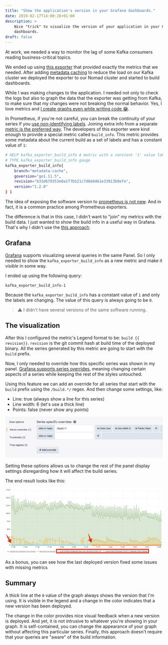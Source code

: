 ```yaml
---
title: "Show the application's version in your Grafana dashboards."
date: 2019-02-17T14:00:28+01:00
description: >
    Nice "trick" to visualize the version of your application in your Grafana
    dashboards.
draft: false
---
```


At work, we needed a way to monitor the lag of some Kafka consumers reading
business-critical topics.

We ended up using [this exporter](https://github.com/danielqsj/kafka_exporter/)
that provided exactly the metrics that we needed. After adding [metadata caching](https://github.com/danielqsj/kafka_exporter/pull/75) 
to reduce the load on our Kafka cluster we deployed the exporter to our Nomad
cluster and started to build dashboards.

While I was making changes to the application. I needed not only to check the
logs but also to graph the data that the exporter was getting from Kafka, to
make sure that my changes were not breaking the normal behavior. Yes,
I love metrics and [I create graphs even while writing code 😂](http://jorgelbg.github.io/posts/logs-metrics-for-small-data/).

In Prometheus, if you're not careful, you can break the continuity of your series if
you [use non-identifying labels](https://promcon.io/2017-munich/slides/best-practices-and-beastly-pitfalls.pdf).
Joining extra info from a separate [metric is the preferred way](https://www.robustperception.io/how-to-have-labels-for-machine-roles). 
The developers of this exporter were kind enough to provide a special metric called
`build_info`. This metric provides some metadata about the current build as a set
of labels and has a constant value of `1`:

```sh
# HELP kafka_exporter_build_info A metric with a constant '1' value labeled by version, revision, branch, and goversion from which kafka_exporter was built.
# TYPE kafka_exporter_build_info gauge
kafka_exporter_build_info{
    branch="metadata-cache",
    goversion="go1.11.5",
    revision="b33d679353e0a1f7b521c7d6d4461e33913b9efe",
    version="1.2.0"
} 1
```

The idea of exposing the software version to [prometheus is not new](https://www.robustperception.io/exposing-the-software-version-to-prometheus).
And in fact, it is a common practice among Prometheus exporters.

The difference is that in this case, I didn't want to "join" my metrics with the
build data. I just wanted to show the build info in a useful way in Grafana.
That's why I didn't use the [this approach](https://www.robustperception.io/exposing-the-software-version-to-prometheus).

## Grafana

[Grafana](https://grafana.com/) supports visualizing several queries in the
same Panel. So I only needed to show the `kafka_exporter_build_info` as a new
metric and make it *visible* in some way.

I ended up using the following query:

```
kafka_exporter_build_info-1
```

Because the `kafka_exporter_build_info` has a constant value of `1` and only
the labels are changing. The value of this query is always going to be `0`.

> ⚠️ I didn't have several versions of the same software
> running.

## The visualization

After this I configured the metric's Legend format to be: `build {{ revision}}`. 
`revision` is the git commit hash at build time of the deployed binary.
All the series generated by this metric are going to start with the `build`
prefix.

Now, I only needed to override how this specific series was shown in my panel.
[Grafana supports series overrides](http://docs.grafana.org/v5.3/features/panels/graph/#series-overrides),
meaning changing certain aspects of a series while keeping the rest of the
styles untouched.

Using this feature we can add an override for all series that start with the
`build` prefix using the `/build.*/` regex. And then change some settings,
like:

* Line: true (always show a line for this series) 
* Line width: 6 (let's use a thick line) 
* Points: false (never show any points)

![Series Override](/images/app-version-in-grafana/series-override.png "Overrides applied to the build series")

Setting these options allows us to change the rest of the panel display
settings disregarding how it will affect the build series.

The end result looks like this:

![The end result](/images/app-version-in-grafana/final-result.png "How it looked in the end")

As a bonus, you can see how the last deployed version fixed some issues with
missing metrics

## Summary

A thick line at the `0` value of the graph always shows the version that I'm
using. It is visible in the legend and a change in the color indicates that
a new version has been deployed.

The change in the color provides nice visual feedback when a new version is
deployed. And yet, it is not intrusive to whatever you're showing in your
graph. It is self-contained, you can change the appearance of your graph
without affecting this particular series. Finally, this approach doesn't
require that your queries are "aware" of the build information.
